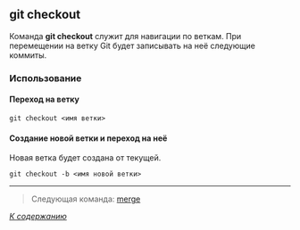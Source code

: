 ## git checkout

Команда **git checkout** служит для навигации по веткам. При перемещении на ветку Git будет записывать на неё следующие коммиты.

### Использование

#### Переход на ветку
```bash= 
git checkout <имя ветки>
```
#### Создание новой ветки и переход на неё
Новая ветка будет создана от текущей.
```bash= 
git checkout -b <имя новой ветки>
```

---

> Следующая команда: [merge](merge.md)

*[К содержанию](readme.md)*